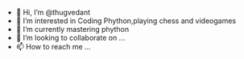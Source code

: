 - 👋 Hi, I’m @thugvedant
- 👀 I’m interested in Coding Phython,playing chess and videogames
- 🌱 I’m currently mastering phython
- 💞️ I’m looking to collaborate on ...
- 📫 How to reach me ...

<!---
thugvedant/thugvedant is a ✨ special ✨ repository because its `README.md` (this file) appears on your GitHub profile.
You can click the Preview link to take a look at your changes.
--->
